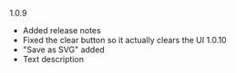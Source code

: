 1.0.9
 * Added release notes
 * Fixed the clear button so it actually clears the UI
1.0.10
 * "Save as SVG" added
 * Text description
